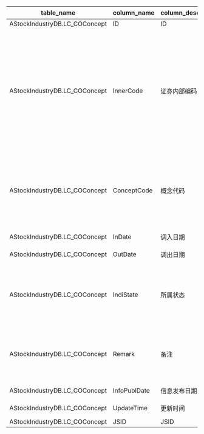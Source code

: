 | table_name| column_name | column_description | 注释 | Annotation | 数据示例|
|---|---|---|---|---|---|
| AStockIndustryDB.LC_COConcept | ID| ID ||| 599734284060|
| AStockIndustryDB.LC_COConcept | InnerCode | 证券内部编码 | 证券内部编码（InnerCode），数值型常量：与“证券主表（SecuMain）”中的“证券内部编码（InnerCode）”关联，得到证券的交易代码、简称等。 | Security Internal Code (InnerCode), numeric constant: Associated with the "Security Main Table (SecuMain)" "Security Internal Code (InnerCode)", to obtain the security's trading code, abbreviation, etc. | 15920 |
| AStockIndustryDB.LC_COConcept | ConceptCode | 概念代码 | 概念代码(ConceptCode)：与“概念板块表(LC_ConceptList)”中的“概念代码(ConceptCode)”关联，得到所属概念的信息。 | Concept Code: Associated with the "Concept Code" in the "LC_ConceptList" to obtain information of the所属 concept. | 15031283|
| AStockIndustryDB.LC_COConcept | InDate| 调入日期 ||| 2019-01-02 12:00:00.000 |
| AStockIndustryDB.LC_COConcept | OutDate | 调出日期 ||| 2019-01-03 12:00:00.000 |
| AStockIndustryDB.LC_COConcept | IndiState | 所属状态 | 所属状态(IndiState)，该字段固定以下数值型常量：1-正常，0-终止。| Belonging status (IndiState), this field is fixed with the following numeric constants: 1-normal, 0-termination. | 0 |
| AStockIndustryDB.LC_COConcept | Remark| 备注 | 备注(Remark):字段解释了该成分股属于此概念的原因及逻辑。| Remark: The field explains the reason and logic why the component stock belongs to this concept. | 该股收盘价达到涨停|
| AStockIndustryDB.LC_COConcept | InfoPublDate| 信息发布日期 ||| 2019-01-02 08:51:24.580 |
| AStockIndustryDB.LC_COConcept | UpdateTime| 更新时间 ||| 2023-12-13 11:07:16.213 |
| AStockIndustryDB.LC_COConcept | JSID| JSID ||| 755817559722|